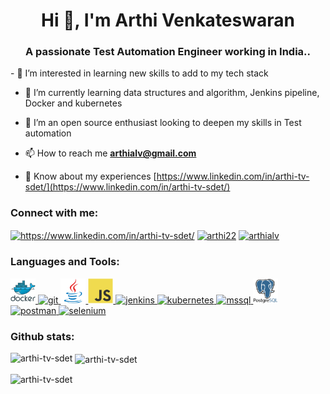 <h1 align="center">Hi 👋, I'm Arthi Venkateswaran</h1>
<h3 align="center">A passionate Test Automation Engineer working in India..</h3>
- 👀 I’m interested in learning new skills to add to my tech stack

- 🌱 I’m currently learning data structures and algorithm, Jenkins pipeline, Docker and kubernetes


- 💞️ I’m an open source enthusiast looking to deepen my skills in Test automation 


- 📫 How to reach me **arthialv@gmail.com**

- 📄 Know about my experiences [https://www.linkedin.com/in/arthi-tv-sdet/](https://www.linkedin.com/in/arthi-tv-sdet/)

<h3 align="left">Connect with me:</h3>
<p align="left">
<a href="https://linkedin.com/in/https://www.linkedin.com/in/arthi-tv-sdet/" target="blank"><img align="center" src="https://raw.githubusercontent.com/rahuldkjain/github-profile-readme-generator/master/src/images/icons/Social/linked-in-alt.svg" alt="https://www.linkedin.com/in/arthi-tv-sdet/" height="30" width="40" /></a>
<a href="https://www.hackerrank.com/arthi22" target="blank"><img align="center" src="https://raw.githubusercontent.com/rahuldkjain/github-profile-readme-generator/master/src/images/icons/Social/hackerrank.svg" alt="arthi22" height="30" width="40" /></a>
<a href="https://www.leetcode.com/arthialv" target="blank"><img align="center" src="https://raw.githubusercontent.com/rahuldkjain/github-profile-readme-generator/master/src/images/icons/Social/leet-code.svg" alt="arthialv" height="30" width="40" /></a>
</p>



<h3 align="left">Languages and Tools:</h3>
<p align="left"> <a href="https://www.docker.com/" target="_blank" rel="noreferrer"> <img src="https://raw.githubusercontent.com/devicons/devicon/master/icons/docker/docker-original-wordmark.svg" alt="docker" width="40" height="40"/> </a> <a href="https://git-scm.com/" target="_blank" rel="noreferrer"> <img src="https://www.vectorlogo.zone/logos/git-scm/git-scm-icon.svg" alt="git" width="40" height="40"/> </a> <a href="https://www.java.com" target="_blank" rel="noreferrer"> <img src="https://raw.githubusercontent.com/devicons/devicon/master/icons/java/java-original.svg" alt="java" width="40" height="40"/> </a> <a href="https://developer.mozilla.org/en-US/docs/Web/JavaScript" target="_blank" rel="noreferrer"> <img src="https://raw.githubusercontent.com/devicons/devicon/master/icons/javascript/javascript-original.svg" alt="javascript" width="40" height="40"/> </a> <a href="https://www.jenkins.io" target="_blank" rel="noreferrer"> <img src="https://www.vectorlogo.zone/logos/jenkins/jenkins-icon.svg" alt="jenkins" width="40" height="40"/> </a> <a href="https://kubernetes.io" target="_blank" rel="noreferrer"> <img src="https://www.vectorlogo.zone/logos/kubernetes/kubernetes-icon.svg" alt="kubernetes" width="40" height="40"/> </a> <a href="https://www.microsoft.com/en-us/sql-server" target="_blank" rel="noreferrer"> <img src="https://www.svgrepo.com/show/303229/microsoft-sql-server-logo.svg" alt="mssql" width="40" height="40"/> </a> <a href="https://www.postgresql.org" target="_blank" rel="noreferrer"> <img src="https://raw.githubusercontent.com/devicons/devicon/master/icons/postgresql/postgresql-original-wordmark.svg" alt="postgresql" width="40" height="40"/> </a> <a href="https://postman.com" target="_blank" rel="noreferrer"> <img src="https://www.vectorlogo.zone/logos/getpostman/getpostman-icon.svg" alt="postman" width="40" height="40"/> </a> <a href="https://www.selenium.dev" target="_blank" rel="noreferrer"> <img src="https://raw.githubusercontent.com/detain/svg-logos/780f25886640cef088af994181646db2f6b1a3f8/svg/selenium-logo.svg" alt="selenium" width="40" height="40"/> </a> </p>

<h3 align="left">Github stats:</h3>
<p><img align="left" src="https://github-readme-stats.vercel.app/api/top-langs?username=arthi-tv-sdet&show_icons=true&locale=en&layout=compact" alt="arthi-tv-sdet" /></p>

<p>&nbsp;<img align="center" src="https://github-readme-stats.vercel.app/api?username=arthi-tv-sdet&show_icons=true&locale=en" alt="arthi-tv-sdet" /></p>

<p><img align="center" src="https://github-readme-streak-stats.herokuapp.com/?user=arthi-tv-sdet&" alt="arthi-tv-sdet" /></p>





